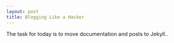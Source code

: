 ```yaml
---
layout: post
title: Blogging Like a Hacker
---
```

The task for today is to move documentation and posts to Jekyll..

